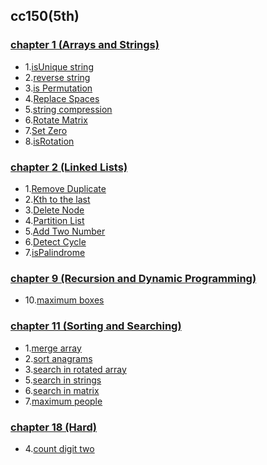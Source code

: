 ## cc150(5th)

### [chapter 1 (Arrays and Strings)](./ch01)
* 1.[isUnique string](./ch01/1.cpp)
* 2.[reverse string](./ch01/2.cpp)
* 3.[is Permutation](./ch01/3.cpp)
* 4.[Replace Spaces](./ch01/4.cpp)
* 5.[string compression](./ch01/5.cpp)
* 6.[Rotate Matrix](./ch01/6.cpp)
* 7.[Set Zero](./ch01/7.cpp)
* 8.[isRotation](./ch01/8.cpp)

### [chapter 2 (Linked Lists)](./ch02)
* 1.[Remove Duplicate](./ch02/1.cpp)
* 2.[Kth to the last](./ch02/2.cpp)
* 3.[Delete Node](./ch02/3.cpp)
* 4.[Partition List](./ch02/4.cpp)
* 5.[Add Two Number](./ch02/5.cpp)
* 6.[Detect Cycle](./ch02/6.cpp)
* 7.[isPalindrome](./ch02/7.cpp)


### [chapter 9 (Recursion and Dynamic Programming)](./ch11)
* 10.[maximum boxes](./ch09/10.cpp)


### [chapter 11 (Sorting and Searching)](./ch11)
* 1.[merge array](./ch11/1.cpp)
* 2.[sort anagrams](./ch11/2.cpp)
* 3.[search in rotated array](./ch11/3.cpp)
* 5.[search in strings](./ch11/5.cpp)
* 6.[search in matrix](https://github.com/gzc/CLRS/blob/6a6dfaf88ea60a53c45ee4260fd36284c0e4fbb5/C06-Heapsort/young.cpp)
* 7.[maximum people](./ch11/7.cpp)

### [chapter 18 (Hard)](./ch11)
* 4.[count digit two](./ch18/4.cpp)

